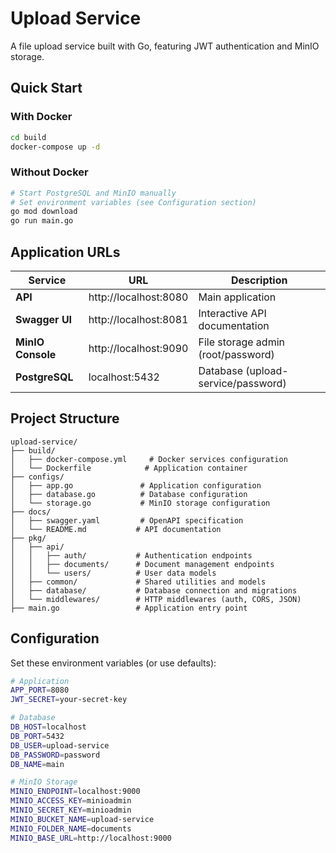 # Upload Service

A file upload service built with Go, featuring JWT authentication and MinIO storage.

## Quick Start

### With Docker

```bash
cd build
docker-compose up -d
```

### Without Docker

```bash
# Start PostgreSQL and MinIO manually
# Set environment variables (see Configuration section)
go mod download
go run main.go
```

## Application URLs

| Service           | URL                   | Description                        |
| ----------------- | --------------------- | ---------------------------------- |
| **API**           | http://localhost:8080 | Main application                   |
| **Swagger UI**    | http://localhost:8081 | Interactive API documentation      |
| **MinIO Console** | http://localhost:9090 | File storage admin (root/password) |
| **PostgreSQL**    | localhost:5432        | Database (upload-service/password) |

## Project Structure

```
upload-service/
├── build/
│   ├── docker-compose.yml     # Docker services configuration
│   └── Dockerfile            # Application container
├── configs/
│   ├── app.go               # Application configuration
│   ├── database.go          # Database configuration
│   └── storage.go           # MinIO storage configuration
├── docs/
│   ├── swagger.yaml         # OpenAPI specification
│   └── README.md           # API documentation
├── pkg/
│   ├── api/
│   │   ├── auth/           # Authentication endpoints
│   │   ├── documents/      # Document management endpoints
│   │   └── users/          # User data models
│   ├── common/             # Shared utilities and models
│   ├── database/           # Database connection and migrations
│   └── middlewares/        # HTTP middlewares (auth, CORS, JSON)
├── main.go                 # Application entry point
```

## Configuration

Set these environment variables (or use defaults):

```bash
# Application
APP_PORT=8080
JWT_SECRET=your-secret-key

# Database
DB_HOST=localhost
DB_PORT=5432
DB_USER=upload-service
DB_PASSWORD=password
DB_NAME=main

# MinIO Storage
MINIO_ENDPOINT=localhost:9000
MINIO_ACCESS_KEY=minioadmin
MINIO_SECRET_KEY=minioadmin
MINIO_BUCKET_NAME=upload-service
MINIO_FOLDER_NAME=documents
MINIO_BASE_URL=http://localhost:9000
```
